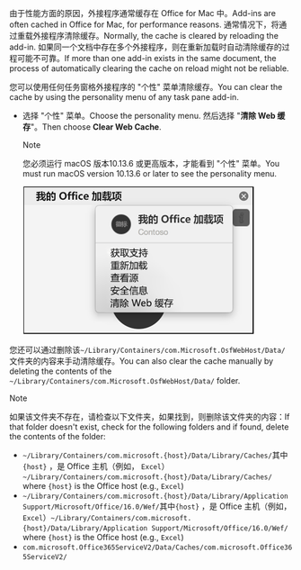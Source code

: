 <span data-ttu-id="8bec3-101">由于性能方面的原因，外接程序通常缓存在 Office for Mac 中。</span><span class="sxs-lookup"><span data-stu-id="8bec3-101">Add-ins are often cached in Office for Mac, for performance reasons.</span></span> <span data-ttu-id="8bec3-102">通常情况下，将通过重载外接程序清除缓存。</span><span class="sxs-lookup"><span data-stu-id="8bec3-102">Normally, the cache is cleared by reloading the add-in.</span></span> <span data-ttu-id="8bec3-103">如果同一个文档中存在多个外接程序，则在重新加载时自动清除缓存的过程可能不可靠。</span><span class="sxs-lookup"><span data-stu-id="8bec3-103">If more than one add-in exists in the same document, the process of automatically clearing the cache on reload might not be reliable.</span></span>

<span data-ttu-id="8bec3-104">您可以使用任何任务窗格外接程序的 "个性" 菜单清除缓存。</span><span class="sxs-lookup"><span data-stu-id="8bec3-104">You can clear the cache by using the personality menu of any task pane add-in.</span></span>
- <span data-ttu-id="8bec3-105">选择 "个性" 菜单。</span><span class="sxs-lookup"><span data-stu-id="8bec3-105">Choose the personality menu.</span></span> <span data-ttu-id="8bec3-106">然后选择 "**清除 Web 缓存**"。</span><span class="sxs-lookup"><span data-stu-id="8bec3-106">Then choose **Clear Web Cache**.</span></span>
    > [!NOTE]
    > <span data-ttu-id="8bec3-107">您必须运行 macOS 版本10.13.6 或更高版本，才能看到 "个性" 菜单。</span><span class="sxs-lookup"><span data-stu-id="8bec3-107">You must run macOS version 10.13.6 or later to see the personality menu.</span></span>
    
    !["个性" 菜单上的 "清除 web 缓存" 选项的屏幕截图。](../images/mac-clear-cache-menu.png)

<span data-ttu-id="8bec3-109">您还可以通过删除该`~/Library/Containers/com.Microsoft.OsfWebHost/Data/`文件夹的内容来手动清除缓存。</span><span class="sxs-lookup"><span data-stu-id="8bec3-109">You can also clear the cache manually by deleting the contents of the `~/Library/Containers/com.Microsoft.OsfWebHost/Data/` folder.</span></span>

> [!NOTE]
> <span data-ttu-id="8bec3-110">如果该文件夹不存在，请检查以下文件夹，如果找到，则删除该文件夹的内容：</span><span class="sxs-lookup"><span data-stu-id="8bec3-110">If that folder doesn't exist, check for the following folders and if found, delete the contents of the folder:</span></span>
>    - <span data-ttu-id="8bec3-111">`~/Library/Containers/com.microsoft.{host}/Data/Library/Caches/`其中`{host}` ，是 Office 主机（例如， `Excel`）</span><span class="sxs-lookup"><span data-stu-id="8bec3-111">`~/Library/Containers/com.microsoft.{host}/Data/Library/Caches/` where `{host}` is the Office host (e.g., `Excel`)</span></span>
>    - <span data-ttu-id="8bec3-112">`~/Library/Containers/com.microsoft.{host}/Data/Library/Application Support/Microsoft/Office/16.0/Wef/`其中`{host}` ，是 Office 主机（例如， `Excel`）</span><span class="sxs-lookup"><span data-stu-id="8bec3-112">`~/Library/Containers/com.microsoft.{host}/Data/Library/Application Support/Microsoft/Office/16.0/Wef/` where `{host}` is the Office host (e.g., `Excel`)</span></span>
>    - `com.microsoft.Office365ServiceV2/Data/Caches/com.microsoft.Office365ServiceV2/`
